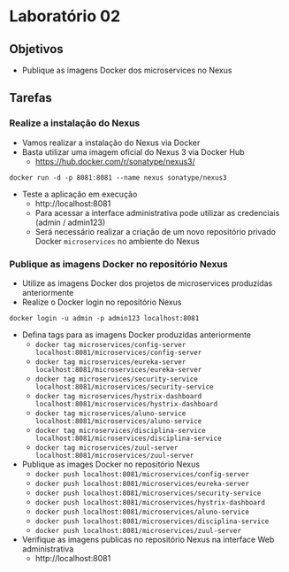 # Laboratório 02

## Objetivos
- Publique as imagens Docker dos microservices no Nexus

## Tarefas

### Realize a instalação do Nexus
- Vamos realizar a instalação do Nexus via Docker
- Basta utilizar uma imagem oficial do Nexus 3 via Docker Hub
  - https://hub.docker.com/r/sonatype/nexus3/
```
docker run -d -p 8081:8081 --name nexus sonatype/nexus3
```
- Teste a aplicação em execução
  - http://localhost:8081
  - Para acessar a interface administrativa pode utilizar as credenciais (admin / admin123)
  - Será necessário realizar a criação de um novo repositório privado Docker `microservices` no ambiente do Nexus

### Publique as imagens Docker no repositório Nexus
- Utilize as imagens Docker dos projetos de microservices produzidas anteriormente
- Realize o Docker login no repositório Nexus
```
docker login -u admin -p admin123 localhost:8081
```
- Defina tags para as imagens Docker produzidas anteriormente
  - `docker tag microservices/config-server localhost:8081/microservices/config-server`
  - `docker tag microservices/eureka-server localhost:8081/microservices/eureka-server`
  - `docker tag microservices/security-service localhost:8081/microservices/security-service`
  - `docker tag microservices/hystrix-dashboard localhost:8081/microservices/hystrix-dashboard`
  - `docker tag microservices/aluno-service localhost:8081/microservices/aluno-service`
  - `docker tag microservices/disciplina-service localhost:8081/microservices/disciplina-service`
  - `docker tag microservices/zuul-server localhost:8081/microservices/zuul-server`
- Publique as images Docker no repositório Nexus
  - `docker push localhost:8081/microservices/config-server`
  - `docker push localhost:8081/microservices/eureka-server`
  - `docker push localhost:8081/microservices/security-service`
  - `docker push localhost:8081/microservices/hystrix-dashboard`
  - `docker push localhost:8081/microservices/aluno-service`
  - `docker push localhost:8081/microservices/disciplina-service`
  - `docker push localhost:8081/microservices/zuul-server`
- Verifique as imagens publicas no repositório Nexus na interface Web administrativa
  - http://localhost:8081
